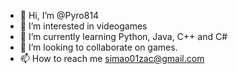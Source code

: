 - 👋 Hi, I’m @Pyro814
- 👀 I’m interested in videogames 
- 🌱 I’m currently learning Python, Java, C++ and C#
- 💞️ I’m looking to collaborate on games.
- 📫 How to reach me simao01zac@gmail.com

<!---
Pyro814/Pyro814 is a ✨ special ✨ repository because its `README.md` (this file) appears on your GitHub profile.
You can click the Preview link to take a look at your changes.
--->
